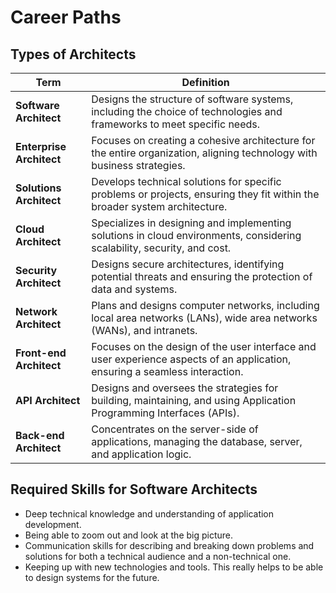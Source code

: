# Career Paths

## Types of Architects

| Term                | Definition                                                                                                             |
|---------------------|------------------------------------------------------------------------------------------------------------------------|
| **Software Architect**   | Designs the structure of software systems, including the choice of technologies and frameworks to meet specific needs.  |
| **Enterprise Architect** | Focuses on creating a cohesive architecture for the entire organization, aligning technology with business strategies. |
| **Solutions Architect**  | Develops technical solutions for specific problems or projects, ensuring they fit within the broader system architecture.|
| **Cloud Architect**      | Specializes in designing and implementing solutions in cloud environments, considering scalability, security, and cost.  |
| **Security Architect**   | Designs secure architectures, identifying potential threats and ensuring the protection of data and systems.            |
| **Network Architect**    | Plans and designs computer networks, including local area networks (LANs), wide area networks (WANs), and intranets.    |
| **Front-end Architect**  | Focuses on the design of the user interface and user experience aspects of an application, ensuring a seamless interaction.|
| **API Architect**        | Designs and oversees the strategies for building, maintaining, and using Application Programming Interfaces (APIs).       |
| **Back-end Architect**   | Concentrates on the server-side of applications, managing the database, server, and application logic.                   |

## Required Skills for Software Architects

- Deep technical knowledge and understanding of application development.
- Being able to zoom out and look at the big picture.
- Communication skills for describing and breaking down problems and solutions for both a technical audience and a non-technical one.
- Keeping up with new technologies and tools. This really helps to be able to design systems for the future.
